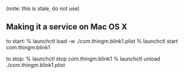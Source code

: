 
(note: this is stale, do not use)


Making it a service on Mac OS X
-------------------------------

to start:
% launchctl load -w ./com.thingm.blink1.plist
% launchctl start com.thingm.blink1

to stop:
% launchctl stop com.thingm.blink1
% launchctl unload ./com.thingm.blink1.plist

